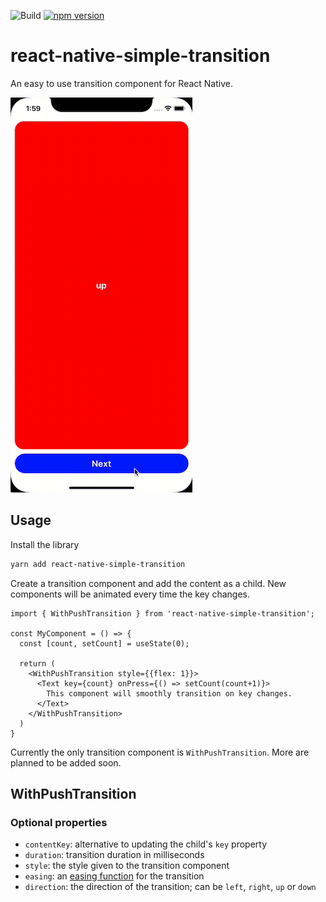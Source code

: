 ![Build](https://github.com/TheLartians/react-native-simple-transition/workflows/Build/badge.svg)
[![npm version](https://badge.fury.io/js/react-native-simple-transition.svg)](https://badge.fury.io/js/react-native-simple-transition)

# react-native-simple-transition

An easy to use transition component for React Native.

![animated example](./showcase/showcase.gif)

## Usage

Install the library

```bash
yarn add react-native-simple-transition
```

Create a transition component and add the content as a child.
New components will be animated every time the key changes.

```tsx
import { WithPushTransition } from 'react-native-simple-transition';

const MyComponent = () => {
  const [count, setCount] = useState(0);
  
  return (
    <WithPushTransition style={{flex: 1}}>
      <Text key={count} onPress={() => setCount(count+1)}>
        This component will smoothly transition on key changes.
      </Text>
    </WithPushTransition>
  )
}
```

Currently the only transition component is `WithPushTransition`.
More are planned to be added soon.

## WithPushTransition

### Optional properties

- `contentKey`: alternative to updating the child's `key` property
- `duration`: transition duration in milliseconds
- `style`: the style given to the transition component
- `easing`: an [easing function](https://reactnative.dev/docs/easing) for the transition
- `direction`: the direction of the transition; can be `left`, `right`, `up` or `down`
